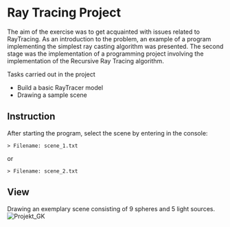 # Ray Tracing Project

The aim of the exercise was to get acquainted with issues related to RayTracing. As an introduction to the problem, an example of a program implementing the simplest ray casting algorithm was presented. The second stage was the implementation of a programming project involving the implementation of the Recursive Ray Tracing algorithm.

Tasks carried out in the project
* Build a basic RayTracer model
* Drawing a sample scene

## Instruction

After starting the program, select the scene by entering in the console:
```
> Filename: scene_1.txt
```
or 
```
> Filename: scene_2.txt
```

## View

Drawing an exemplary scene consisting of 9 spheres and 5 light sources.
![Projekt_GK](https://user-images.githubusercontent.com/88160438/127784600-7fdc3410-5c4e-4102-a2d3-2fd3cff3b15c.jpg)
